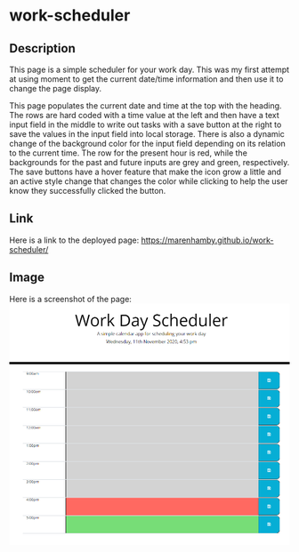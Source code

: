 # work-scheduler

## Description
This page is a simple scheduler for your work day. This was my first attempt at using moment to get the current date/time information and then use it to change the page display.

This page populates the current date and time at the top with the heading. The rows are hard coded with a time value at the left and then have a text input field in the middle to write out tasks with a save button at the right to save the values in the input field into local storage. There is also a dynamic change of the background color for the input field depending on its relation to the current time. The row for the present hour is red, while the backgrounds for the past and future inputs are grey and green, respectively. The save buttons have a hover feature that make the icon grow a little and an active style change that changes the color while clicking to help the user know they successfully clicked the button.


## Link
Here is a link to the deployed page:
https://marenhamby.github.io/work-scheduler/

## Image
Here is a screenshot of the page:
![image](./assets/schedule_page_screenshot.PNG)